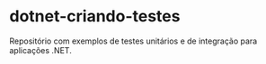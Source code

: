 # dotnet-criando-testes
Repositório com exemplos de testes unitários e de integração para aplicações .NET.
